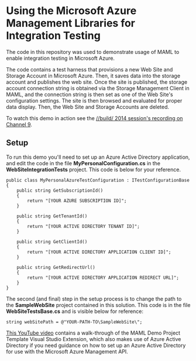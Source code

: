 # Using the Microsoft Azure Management Libraries for Integration Testing #
The code in this repository was used to demonstrate usage of MAML to enable integration testing in Microsoft Azure. 

The code contains a test harness that provisions a new Web Site and Storage Account in Microsoft Azure. Then, it saves data into the storage account and publishes the web site. Once the site is published, the storage account connection string is obtained via the Storage Management Client in MAML, and the connection string is then set as one of the Web Site's configuration settings. The site is then browsed and evaluated for proper data display. Then, the Web Site and Storage Accounts are deleted. 

To watch this demo in action see the [//build/ 2014 session's recording on Channel 9](http://channel9.msdn.com/Events/Build/2014/3-621). 

## Setup ##
To run this demo you'll need to set up an Azure Active Directory application, and edit the code in the file **MyPersonalConfiguration.cs** in the **WebSiteIntegrationTests** project. This code is below for your reference.

	public class MyPersonalAzureTestConfiguration : ITestConfigurationBase
	{
	    public string GetSubscriptionId()
	    {
	        return "[YOUR AZURE SUBSCRIPTION ID]";
	    }
	
	    public string GetTenantId()
	    {
	        return "[YOUR ACTIVE DIRECTORY TENANT ID]";
	    }
	
	    public string GetClientId()
	    {
	        return "[YOUR ACTIVE DIRECTORY APPLICATION CLIENT ID]";
	    }
	
	    public string GetRedirectUrl()
	    {
	        return "[YOUR ACTIVE DIRECTORY APPLICATION REDIRECT URL]";
	    }
	}

The second (and final) step in the setup process is to change the path to the **SampleWebSite** project contained in this solution. This code is in the file **WebSiteTestsBase.cs** and is visible below for reference:

	string webSitePath = @"YOUR-PATH-TO\SampleWebSite\";

[This YouTube video](https://www.youtube.com/watch?v=hG6a8oyxynA&feature=youtu.be) contains a walk-through of the MAML Demo Project Template Visual Studio Extension, which also makes use of Azure Active Directory if you need guidance on how to set up an Azure Active Directory for use with the Microsoft Azure Management API. 